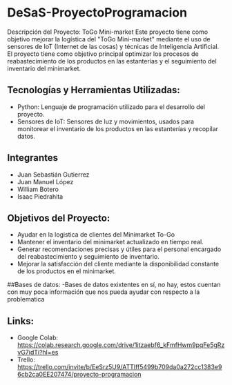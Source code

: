 # DeSaS-ProyectoProgramacion
 Descripción del Proyecto: ToGo Mini-market
Este proyecto tiene como objetivo mejorar la logística del "ToGo Mini-market" mediante el uso de sensores de IoT (Internet de las cosas) y técnicas de Inteligencia Artificial. El proyecto tiene como objetivo principal optimizar los procesos de reabastecimiento de los productos en las estanterías y el seguimiento del inventario del minimarket.

## Tecnologías y Herramientas Utilizadas:
 - Python: Lenguaje de programación utilizado para el desarrollo del proyecto.
 - Sensores de IoT: Sensores de luz y movimientos, usados para monitorear el inventario de los productos en las estanterías y recopilar datos.

## Integrantes
- Juan Sebastián Gutierrez
- Juan Manuel López 
- William Botero 
- Isaac Piedrahita

## Objetivos del Proyecto:
- Ayudar en la logistica de clientes del Minimarket To-Go
- Mantener el inventario del minimarket actualizado en tiempo real.
- Generar recomendaciones precisas y útiles para el personal encargado del reabastecimiento y seguimiento de inventario.
- Mejorar la satisfacción del cliente mediante la disponibilidad constante de los productos en el minimarket.

##Bases de datos:
-Bases de datos exixtentes en sí, no hay, estos cuentan con muy poca información que nos pueda ayudar con respecto a la problematica

## Links:

- Google Colab: https://colab.research.google.com/drive/1itzaebf6_kFmfHwm9pqFe5gRzvG7idTi?hl=es
- Trello: https://trello.com/invite/b/EeSrz5U9/ATTIff5499b709da0a272cc1383e96cb2ca0EE207474/proyecto-programacion
